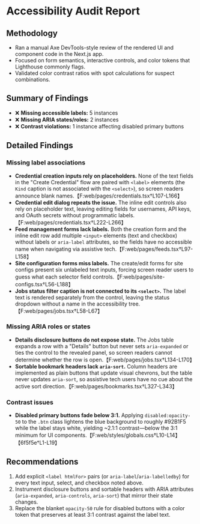 # Accessibility Audit Report

## Methodology
- Ran a manual Axe DevTools-style review of the rendered UI and component code in the Next.js app.
- Focused on form semantics, interactive controls, and color tokens that Lighthouse commonly flags.
- Validated color contrast ratios with spot calculations for suspect combinations.

## Summary of Findings
- ❌ **Missing accessible labels:** 5 instances
- ❌ **Missing ARIA states/roles:** 2 instances
- ❌ **Contrast violations:** 1 instance affecting disabled primary buttons

## Detailed Findings

### Missing label associations
- **Credential creation inputs rely on placeholders.** None of the text fields in the "Create Credential" flow are paired with `<label>` elements (the `Kind` caption is not associated with the `<select>`), so screen readers announce blank names.【F:web/pages/credentials.tsx†L107-L166】
- **Credential edit dialog repeats the issue.** The inline edit controls also rely on placeholder text, leaving editing fields for usernames, API keys, and OAuth secrets without programmatic labels.【F:web/pages/credentials.tsx†L222-L266】
- **Feed management forms lack labels.** Both the creation form and the inline edit row add multiple `<input>` elements (text and checkbox) without labels or `aria-label` attributes, so the fields have no accessible name when navigating via assistive tech.【F:web/pages/feeds.tsx†L97-L158】
- **Site configuration forms miss labels.** The create/edit forms for site configs present six unlabeled text inputs, forcing screen reader users to guess what each selector field controls.【F:web/pages/site-configs.tsx†L56-L188】
- **Jobs status filter caption is not connected to its `<select>`.** The label text is rendered separately from the control, leaving the status dropdown without a name in the accessibility tree.【F:web/pages/jobs.tsx†L58-L67】

### Missing ARIA roles or states
- **Details disclosure buttons do not expose state.** The Jobs table expands a row with a "Details" button but never sets `aria-expanded` or ties the control to the revealed panel, so screen readers cannot determine whether the row is open.【F:web/pages/jobs.tsx†L134-L170】
- **Sortable bookmark headers lack `aria-sort`.** Column headers are implemented as plain buttons that update visual chevrons, but the table never updates `aria-sort`, so assistive tech users have no cue about the active sort direction.【F:web/pages/bookmarks.tsx†L327-L343】

### Contrast issues
- **Disabled primary buttons fade below 3:1.** Applying `disabled:opacity-50` to the `.btn` class lightens the blue background to roughly #92B1F5 while the label stays white, yielding ~2.1:1 contrast—below the 3:1 minimum for UI components.【F:web/styles/globals.css†L10-L14】【6f5f5e†L1-L19】

## Recommendations
1. Add explicit `<label htmlFor>` pairs (or `aria-label`/`aria-labelledby`) for every text input, select, and checkbox noted above.
2. Instrument disclosure buttons and sortable headers with ARIA attributes (`aria-expanded`, `aria-controls`, `aria-sort`) that mirror their state changes.
3. Replace the blanket `opacity-50` rule for disabled buttons with a color token that preserves at least 3:1 contrast against the label text.
